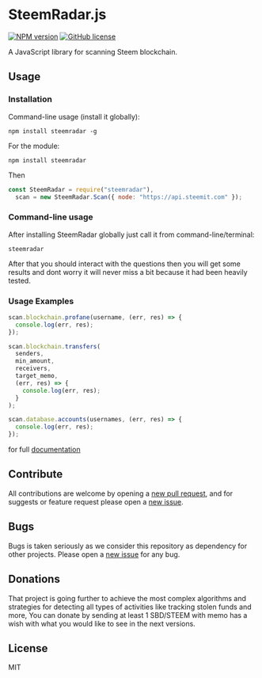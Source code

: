 # SteemRadar.js

[![NPM version](https://img.shields.io/npm/v/steemradar.svg)](https://www.npmjs.com/package/steemradar) [![GitHub license](https://img.shields.io/github/license/gigatoride/steemradar.js.svg)](https://github.com/gigatoride/steemradar.js/blob/master/LICENSE)

A JavaScript library for scanning Steem blockchain.

## Usage

### Installation

Command-line usage (install it globally):

```
npm install steemradar -g
```

For the module:

```
npm install steemradar
```

Then

```js
const SteemRadar = require("steemradar"),
  scan = new SteemRadar.Scan({ node: "https://api.steemit.com" });
```

### Command-line usage

After installing SteemRadar globally just call it from command-line/terminal:

```
steemradar
```

After that you should interact with the questions then you will get some results and dont worry it will never miss a bit because it had been heavily tested.

### Usage Examples

```js
scan.blockchain.profane(username, (err, res) => {
  console.log(err, res);
});
```

```js
scan.blockchain.transfers(
  senders,
  min_amount,
  receivers,
  target_memo,
  (err, res) => {
    console.log(err, res);
  }
);
```

```js
scan.database.accounts(usernames, (err, res) => {
  console.log(err, res);
});
```

for full [documentation](https://github.com/gigatoride/steemradar.js/tree/master/doc)

## Contribute

All contributions are welcome by opening a [new pull request](https://github.com/gigatoride/steemradar.js/pulls), and for suggests or feature request please open a [new issue](https://github.com/gigatoride/steemradar.js/issues/new).

## Bugs

Bugs is taken seriously as we consider this repository as dependency for other projects. Please open a [new issue](https://github.com/gigatoride/steemradar.js.js/issues/new) for any bug.

## Donations

That project is going further to achieve the most complex algorithms and strategies for detecting all types of activities like tracking stolen funds and more, You can donate by sending at least 1 SBD/STEEM with memo has a wish with what you would like to see in the next versions.

## License

MIT
